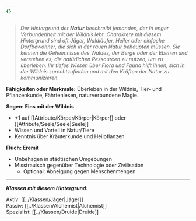 ```yaml
---
{}
---
```

> *Der Hintergrund der **Natur** beschreibt jemanden, der in enger Verbundenheit mit der Wildnis lebt. Charaktere mit diesem Hintergrund sind oft Jäger, Waldläufer, Heiler oder einfache Dorfbewohner, die sich in der rauen Natur behaupten müssen. Sie kennen die Geheimnisse des Waldes, der Berge oder der Ebenen und verstehen es, die natürlichen Ressourcen zu nutzen, um zu überleben. Ihr tiefes Wissen über Flora und Fauna hilft ihnen, sich in der Wildnis zurechtzufinden und mit den Kräften der Natur zu kommunizieren.*  
  
**Fähigkeiten oder Merkmale:** Überleben in der Wildnis, Tier- und Pflanzenkunde, Fährtenlesen, naturverbundene Magie.  
  
**Segen: Eins mit der Wildnis**  
  
- +1 auf [[Attribute/Körper/Körper|Körper]] oder [[Attribute/Seele/Seele|Seele]]  
- Wissen und Vorteil in Natur/Tiere  
- Kenntnis über Kräuterkunde und Heilpflanzen  
  
**Fluch: Eremit**  
  
- Unbehagen in städtischen Umgebungen  
- Misstrauisch gegenüber Technologie oder Zivilisation  
	- Optional: Abneigung gegen Menschenmengen  
  
---  
  
***Klassen mit diesem Hintergrund:***  
  
Aktiv: [[../Klassen/Jäger|Jäger]]  
Passiv: [[../Klassen/Alchemist|Alchemist]]  
Spezialist: [[../Klassen/Druide|Druide]]